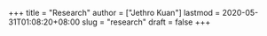 +++
title = "Research"
author = ["Jethro Kuan"]
lastmod = 2020-05-31T01:08:20+08:00
slug = "research"
draft = false
+++
